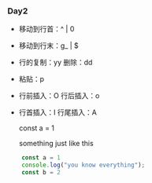### Day2

- 移动到行首：^ | 0 
- 移动到行末：g_ | $
- 行的复制：yy     删除：dd
- 粘贴：p 
- 行前插入：O  行后插入：o
- 行首插入：I  行尾插入：A

    const a = 1

   something just like this    

```js
    const a = 1
    console.log("you know everything");
    const b = 2
```